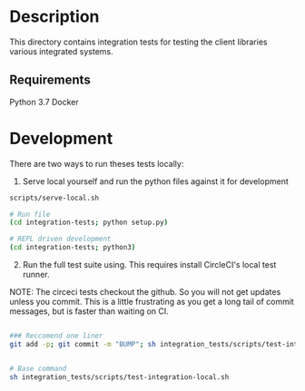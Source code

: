 # Description

This directory contains integration tests for testing the client libraries various integrated systems.

## Requirements

Python 3.7
Docker

# Development 

There are two ways to run theses tests locally:

1.  Serve local yourself and run the python files against it for development

```bash
scripts/serve-local.sh

# Run file
(cd integration-tests; python setup.py)

# REPL driven development
(cd integration-tests; python3)
```

2. Run the full test suite using. This requires install CircleCI's local test runner.

NOTE: The circeci tests checkout the github. So you will not get updates unless you commit. This is a little frustrating as you get a long tail of commit messages, but is faster than waiting on CI.

```bash

### Reccomend one liner
git add -p; git commit -m "BUMP"; sh integration_tests/scripts/test-integration-local.sh


# Base command
sh integration_tests/scripts/test-integration-local.sh

```
